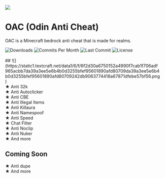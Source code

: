 ![](https://media.discordapp.net/attachments/781201377455767582/1015878497983533066/photo-output.jpg?width=1440&height=435)<br/>
# OAC (Odin Anti Cheat)
OAC is a Minecraft bedrock anti cheat that is made for realms.<br>
<div align="left">
  <img src="https://img.shields.io/github/downloads/Hate2/OAC/total?style=plastic&logo=appveyor" alt="Downloads"/>
  <img src="https://img.shields.io/github/commit-activity/m/Hate2/OAC?style=plastic&logo=appveyor" alt="Commits Per Month"/>
  <img src="https://img.shields.io/github/last-commit/Hate2/OAC?style=plastic&logo=appveyor" alt="Last Commit"/>
  <img src="https://img.shields.io/github/license/Hate2/OAC?style=plastic&logo=appveyor" alt="License"/>
</div>

<br/>
## ![](https://static1.textcraft.net/data1/6/f/6f2d30a6750152a4990f7cab1f706adf965acbb7da39a3ee5e6b4b0d3255bfef95601890afd80709da39a3ee5e6b4b0d3255bfef95601890afd80709242db9063774416a67871dfebe57bf56.png)
<br>
★ Anti 32k<br>
★ Anti Autoclicker<br>
★ Anti CBE<br>
★ Anti Illegal Items<br>
★ Anti Killaura<br>
★ Anti Namespoof<br>
★ Anti Speed<br>
★ Chat Filter<br>
★ Anti Noclip<br>
★ Anti Nuker<br>
★ And more<br>

## Coming Soon<br>
★ Anti dupe<br>
★ And more
